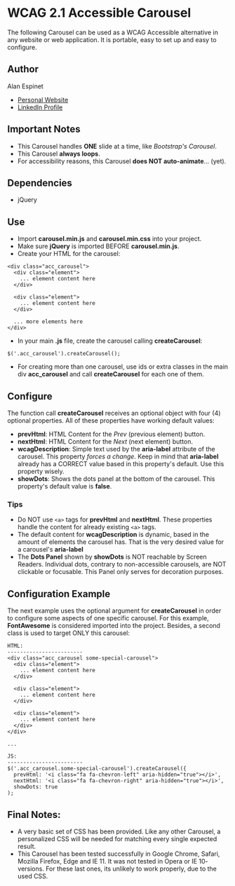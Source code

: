# WCAG 2.1 Accessible Carousel
The following Carousel can be used as a WCAG Accessible alternative in any website or web application. It is portable, easy to set up and easy to configure.

## Author
Alan Espinet
- [Personal Website](https://alanespinet.com/)
- [LinkedIn Profile](https://www.linkedin.com/in/alan-espinet/)

## Important Notes
- This Carousel handles **ONE** slide at a time, like _Bootstrap's Carousel_.
- This Carousel **always loops**.
- For accessibility reasons, this Carousel **does NOT auto-animate**... (yet).

## Dependencies
- jQuery

## Use
- Import **carousel.min.js** and **carousel.min.css** into your project.
- Make sure **jQuery** is imported BEFORE **carousel.min.js**.
- Create your HTML for the carousel:

```
<div class="acc_carousel">
  <div class="element">
    ... element content here
  </div>

  <div class="element">
    ... element content here
  </div>

  ... more elements here
</div>
```

- In your main **.js** file, create the carousel calling **createCarousel**:

```
$('.acc_carousel').createCarousel();
```

- For creating more than one carousel, use ids or extra classes in the main div **acc_carousel** and call **createCarousel** for each one of them.

## Configure
The function call **createCarousel** receives an optional object with four (4) optional properties. All of these properties have working default values:

- **prevHtml**: HTML Content for the _Prev_ (previous element) button.
- **nextHtml**: HTML Content for the _Next_ (next element) button.
- **wcagDescription**: Simple text used by the **aria-label** attribute of the carousel. This property _forces a change_. Keep in mind that **aria-label** already has a CORRECT value based in this property's default. Use this property wisely.
- **showDots**: Shows the dots panel at the bottom of the carousel. This property's default value is **false**.

### Tips
- Do NOT use ```<a>``` tags for **prevHtml** and **nextHtml**. These properties handle the content for already existing ```<a>``` tags.
- The default content for **wcagDescription** is dynamic, based in the amount of elements the carousel has. That is the very desired value for a carousel's **aria-label**
- The **Dots Panel** shown by **showDots** is NOT reachable by Screen Readers. Individual dots, contrary to non-accessible carousels, are NOT clickable or focusable. This Panel only serves for decoration purposes.

## Configuration Example
The next example uses the optional argument for **createCarousel** in order to configure some aspects of one specific carousel. For this example, **FontAwesome** is considered imported into the project. Besides, a second class is used to target ONLY this carousel:

```
HTML:
------------------------
<div class="acc_carousel some-special-carousel">
  <div class="element">
    ... element content here
  </div>

  <div class="element">
    ... element content here
  </div>

  <div class="element">
    ... element content here
  </div>
</div>

...

JS:
------------------------
$('.acc_carousel.some-special-carousel').createCarousel({
  prevHtml: '<i class="fa fa-chevron-left" aria-hidden="true"></i>',
  nextHtml: '<i class="fa fa-chevron-right" aria-hidden="true"></i>',
  showDots: true
);
```

## Final Notes:
- A very basic set of CSS has been provided. Like any other Carousel, a personalized CSS will be needed for matching every single expected result.
- This Carousel has been tested successfully in Google Chrome, Safari, Mozilla Firefox, Edge and IE 11. It was not tested in Opera or IE 10- versions. For these last ones, its unlikely to work properly, due to the used CSS.
